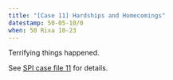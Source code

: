 ```yaml
---
title: "[Case 11] Hardships and Homecomings"
datestamp: 50-05-10/0
when: 50 Rixa 10-23
---
```


Terrifying things happened.

See [SPI case file 11](https://docs.google.com/document/d/1vK2NfczH-2RjVr84lAFhKNtuABS3dJFu2vZ73Qthzn8/edit) for details.
